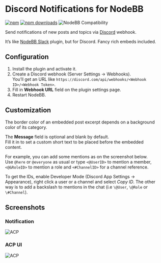 # Discord Notifications for NodeBB

[![npm](https://img.shields.io/npm/v/nodebb-plugin-discord-notification.svg)](https://www.npmjs.com/package/nodebb-plugin-discord-notification) [![npm downloads](https://img.shields.io/npm/dt/nodebb-plugin-discord-notification.svg)](https://www.npmjs.com/package/nodebb-plugin-discord-notification) ![NodeBB Compatibility](https://packages.nodebb.org/api/v1/plugins/nodebb-plugin-discord-notification/compatibility.png)

Send notifications of new posts and topics via [Discord](https://discord.com/) webhook.

It’s like [NodeBB Slack](https://github.com/pichalite/nodebb-plugin-slack-extended) plugin, but for Discord. Fancy rich embeds included.

## Configuration

1. Install the plugin and activate it.
2. Create a Discord webhook (Server Settings &rarr; Webhooks).  
    You’ll get an URL like `https://discord.com/api/webhooks/<Webhook ID>/<Webhook Token>`.
3. Fill in **Webhook URL** field on the plugin settings page.
4. Restart NodeBB.

## Customization

The border color of an embedded post excerpt depends on a background color of its category.

The **Message** field is optional and blank by default.  
Fill it in to set a custom short text to be placed before the embedded content.

For example, you can add some mentions as on the screenshot below.  
Use `@here` or `@everyone` as usual or type `<@UserID>` to mention a member, `<@&RoleID>` to mention a role and `<#ChannelID>` for a channel reference.

To get the IDs, enable Developer Mode (Discord App Settings &rarr; Appearance), right click a user or a channel and select *Copy ID*. The other way is to add a backslash to mentions in the chat (i.e `\@User`, `\@Role` or `\#Channel`).

## Screenshots

### Notification

![ACP](screenshots/message.png)

### ACP UI

![ACP](screenshots/ui.png)
